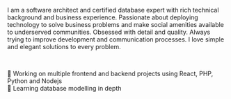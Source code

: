 I am a software architect and certified database expert with rich technical background and business experience. Passionate about deploying technology to solve business problems and make social amenities available to underserved communities. Obsessed with detail and quality. Always trying to improve development and communication processes. I love simple and elegant solutions to every problem.

<br />

🔭 Working on multiple frontend and backend projects using React, PHP, Python and Nodejs
<br />
🌱 Learning database modelling in depth
